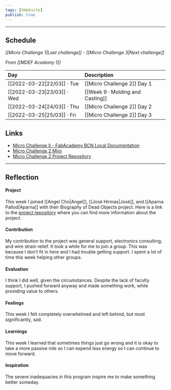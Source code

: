 ```yaml
---
tags: [🌐Website]
publish: true
---
```



---

## Schedule
_[[Micro Challenge 1|Last challenge]] - [[Micro Challenge 3|Next challenge]]_

_From [[MDEF Academy 1]]_

| Day                         | Description                      |
|:--------------------------- |:-------------------------------- |
| [[2022-03-22\|22/03]] · Tue | [[Micro Challenge 2]] Day 1      |
| [[2022-03-23\|23/03]] · Wed | [[Week 9 · Molding and Casting]] | 
| [[2022-03-24\|24/03]] · Thu | [[Micro Challenge 2]] Day 2      |
| [[2022-03-25\|25/03]] · Fri | [[Micro Challenge 2]] Day 3      |

## Links
- [Micro Challenge II - FabAcademy BCN Local Documentation](https://fablabbcn-projects.gitlab.io/learning/fabacademy-local-docs/challenge/c_2/)
- [Micro Challenge 2 Miro](https://miro.com/app/board/uXjVOErRQPQ=/)
- [Micro Challenge 2 Project Repository](https://github.com/JeremyParadie/MDEF-Academy-Micro-Challenge-2)

---

## Reflection

#### Project
This week I joined [[Angel Cho|Angel]], [[José Hirmas|José]], and [[Aparna Pallod|Aparna]] with their Biography of Dead Objects project. Here is a link to the [project repository](https://github.com/JeremyParadie/MDEF-Academy-Micro-Challenge-2) where you can find more information about the project.

#### Contribution
My contribution to the project was general support, electronics consulting, and wire strain relief. It took a while for me to join a group. This was because I don't fit in here and I had trouble getting support. I spent a lot of time this week helping other groups. 

#### Evaluation
I think I did well, given the circumstances. Despite the lack of faculty support, I pushed forward anyway and made something work, while providing value to others.

#### Feelings
This week I felt completely overwhelmed and left behind, but most significantly, sad.

#### Learnings
This week I learned that sometimes things just go wrong and it is okay to take a more passive role so I can expend less energy so I can continue to move forward.

#### Inspiration
The severe inadequacies in this program inspire me to make something better someday. 